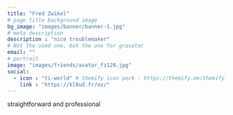 ```yaml
---
title: "Fred Zwikel"
# page title background image
bg_image: "images/banner/banner-1.jpg"
# meta description
description : "nice troublemaker"
# Not the used one, but the one for gravatar
email: ""
# portrait
image: "images/friends/avatar_fz128.jpg"
social:
  - icon : "ti-world" # themify icon pack : https://themify.me/themify-icons
    link : "https://kl0ud.fr/oz/"
---
```


straightforward and professional
